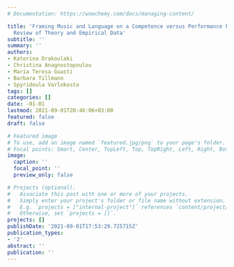 ```yaml
---
# Documentation: https://wowchemy.com/docs/managing-content/

title: 'Framing Music and Language on a Competence versus Performance Framework: A
  Review of Theory and Empirical Data'
subtitle: ''
summary: ''
authors:
- Katerina Drakoulaki
- Christina Anagnostopoulou
- Maria Teresa Guasti
- Barbara Tillmann
- Spyridoula Varlokosta
tags: []
categories: []
date: -01-01
lastmod: 2021-09-01T20:46:06+03:00
featured: false
draft: false

# Featured image
# To use, add an image named `featured.jpg/png` to your page's folder.
# Focal points: Smart, Center, TopLeft, Top, TopRight, Left, Right, BottomLeft, Bottom, BottomRight.
image:
  caption: ''
  focal_point: ''
  preview_only: false

# Projects (optional).
#   Associate this post with one or more of your projects.
#   Simply enter your project's folder or file name without extension.
#   E.g. `projects = ["internal-project"]` references `content/project/deep-learning/index.md`.
#   Otherwise, set `projects = []`.
projects: []
publishDate: '2021-09-01T17:53:29.725715Z'
publication_types:
- '2'
abstract: ''
publication: ''
---
```

